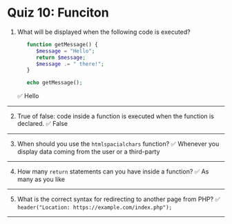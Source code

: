 # Quiz 10: Funciton

1. What will be displayed when the following code is executed?

   ```php
      function getMessage() {
         $message = "Hello";
         return $message;
         $message .= " there!";
      }

      echo getMessage();
   ```

   ✅ Hello

---

2. True of false: code inside a function is executed when the function is declared.
   ✅ False

---

3. When should you use the `htmlspacialchars` function?
   ✅ Whenever you display data coming from the user or a third-party

---

4. How many `return` statements can you have inside a function?
   ✅ As many as you like

---

5. What is the correct syntax for redirecting to another page from PHP?
   ✅ `header("Location: https://example.com/index.php");`

---
